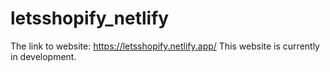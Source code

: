 # letsshopify_netlify
The link to website: https://letsshopify.netlify.app/
This website is currently in development.
